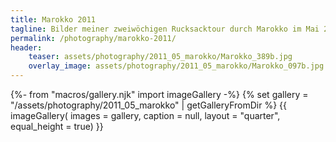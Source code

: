 ```yaml
---
title: Marokko 2011
tagline: Bilder meiner zweiwöchigen Rucksacktour durch Marokko im Mai 2011.
permalink: /photography/marokko-2011/
header:
    teaser: assets/photography/2011_05_marokko/Marokko_389b.jpg
    overlay_image: assets/photography/2011_05_marokko/Marokko_097b.jpg
---
```

{%- from "macros/gallery.njk" import imageGallery -%}
{% set gallery = "/assets/photography/2011_05_marokko" | getGalleryFromDir %}
{{ imageGallery(
    images = gallery,
    caption = null,
    layout = "quarter",
    equal_height = true) }}
